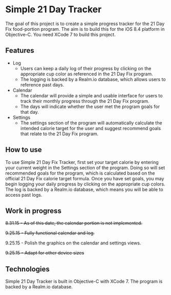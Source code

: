 # Simple 21 Day Tracker
The goal of this project is to create a simple progress tracker for the 21 Day Fix food-portion program. The aim is to build this for the iOS 8.4 platform in Objective-C. You need XCode 7 to build this project.

## Features
- Log
	- Users can keep a daily log of their progress by clicking on the appropriate cup color as referenced in the 21 Day Fix program.
	- The logging is backed by a Realm.io database, which allows users to reference past days.
- Calendar
	- The calendar will provide a simple and usable interface for users to track their monthly progress through the 21 Day Fix program.
	- The days will indicate whether the user met the program goals for that day.
- Settings
	- The settings section of the program will automatically calculate the intended calorie target for the user and suggest recommend goals that relate to the 21 Day Fix program.

## How to use
To use Simple 21 Day Fix Tracker, first set your target calorie by entering your current weight in the Settings section of the program. Doing so will set recommended goals for the program, which is calculated based on the official 21 Day Fix calorie target formula.
Once you have set goals, you may begin logging your daily progress by clicking on the appropriate cup colors. The log is backed by a Realm.io database, which means you will be able to access past logs.

## Work in progress
~~8.31.15 - As of this date, the calendar portion is not implemented.~~

~~9.25.15 - Fully functional calendar and log.~~

9.25.15 - Polish the graphics on the calendar and settings views.

~~9.25.15 - Adapt for other device sizes~~

## Technologies
Simple 21 Day Tracker is built in Objective-C with XCode 7. The program is backed by a Realm.io database.
